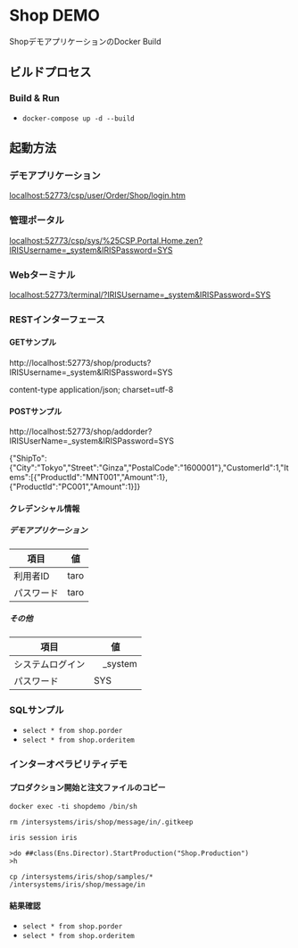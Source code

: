 # Shop DEMO

ShopデモアプリケーションのDocker Build


## ビルドプロセス

### Build & Run
* ```docker-compose up -d --build```


## 起動方法

### デモアプリケーション

[localhost:52773/csp/user/Order/Shop/login.htm](http://localhost:52773/csp/user/Order/Shop/login.htm)

### 管理ポータル

[localhost:52773/csp/sys/%25CSP.Portal.Home.zen?IRISUsername=_system&IRISPassword=SYS](http://localhost:52773/csp/sys/%25CSP.Portal.Home.zen?IRISUsername=_system&IRISPassword=SYS)

### Webターミナル

[localhost:52773/terminal/?IRISUsername=_system&IRISPassword=SYS](http://localhost:52773/terminal/?IRISUsername=_system&IRISPassword=SYS)

### RESTインターフェース

#### GETサンプル

http://localhost:52773/shop/products?IRISUsername=_system&IRISPassword=SYS

content-type application/json; charset=utf-8

#### POSTサンプル

http://localhost:52773/shop/addorder?IRISUserName=_system&IRISPassword=SYS

{"ShipTo":{"City":"Tokyo","Street":"Ginza","PostalCode":"1600001"},"CustomerId":1,"Items":[{"ProductId":"MNT001","Amount":1},{"ProductId":"PC001","Amount":1}]}

#### クレデンシャル情報

##### デモアプリケーション

| 項目   | 値    |
|-------|-------|
利用者ID | taro |
パスワード| taro |

##### その他

| 項目           | 値        |
|---------------|------------
| システムログイン |　_system  |
|パスワード　	   |SYS|

### SQLサンプル

* `select * from shop.porder`
* `select * from shop.orderitem`

### インターオペラビリティデモ

#### プロダクション開始と注文ファイルのコピー

```docker ps
docker exec -ti shopdemo /bin/sh

rm /intersystems/iris/shop/message/in/.gitkeep

iris session iris

>do ##class(Ens.Director).StartProduction("Shop.Production")
>h

cp /intersystems/iris/shop/samples/* /intersystems/iris/shop/message/in
```

#### 結果確認

* `select * from shop.porder`
* `select * from shop.orderitem`
